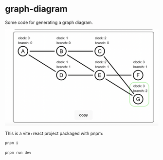 # graph-diagram

Some code for generating a graph diagram.

![screenshot](./screenshot.png)

This is a vite+react project packaged with pnpm:

```
pnpm i

pnpm run dev
```
